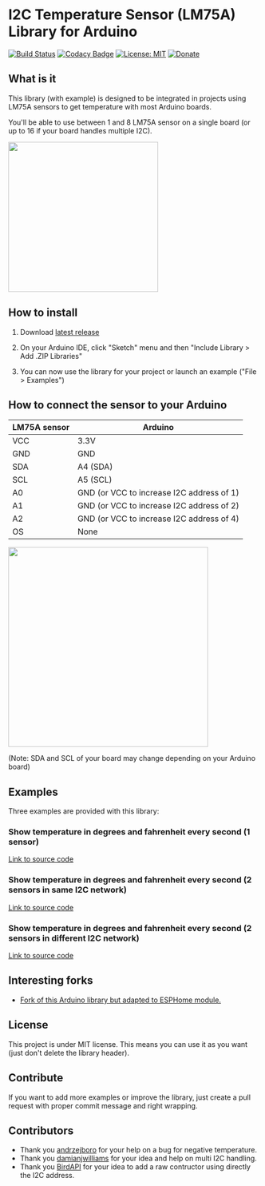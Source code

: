 # I2C Temperature Sensor (LM75A) Library for Arduino
[![Build Status](https://travis-ci.org/QuentinCG/Arduino-LM75A-Temperature-Sensor-Library.svg?branch=master)](https://travis-ci.org/QuentinCG/Arduino-LM75A-Temperature-Sensor-Library) [![Codacy Badge](https://api.codacy.com/project/badge/Grade/4264aac910e4471584e5af61e65497d4)](https://www.codacy.com/manual/QuentinCG/Arduino-LM75A-Temperature-Sensor-Library?utm_source=github.com&amp;utm_medium=referral&amp;utm_content=QuentinCG/Arduino-LM75A-Temperature-Sensor-Library&amp;utm_campaign=Badge_Grade) [![License: MIT](https://img.shields.io/badge/License-MIT-brightgreen.svg)](https://github.com/QuentinCG/Arduino-LM75A-Temperature-Sensor-Library/blob/master/LICENSE.md) [![Donate](https://img.shields.io/badge/Donate-PayPal-blue.svg)](https://paypal.me/QuentinCG)

## What is it

This library (with example) is designed to be integrated in projects using LM75A sensors to get temperature with most Arduino boards.

You'll be able to use between 1 and 8 LM75A sensor on a single board (or up to 16 if your board handles multiple I2C).

<img src="device.png" width="300">

## How to install

1) Download <a target="_blank" href="https://github.com/QuentinCG/Arduino-LM75A-Temperature-Sensor-Library/releases/download/1.2.0/LM75A_v1_2_0.zip">latest release</a>

2) On your Arduino IDE, click "Sketch" menu and then "Include Library > Add .ZIP Libraries"

3) You can now use the library for your project or launch an example ("File > Examples")

## How to connect the sensor to your Arduino

|LM75A sensor|Arduino                                  |
|--------    |--------                                 |
|VCC         |3.3V                                     |
|GND         |GND                                      |
|SDA         |A4 (SDA)                                 |
|SCL         |A5 (SCL)                                 |
|A0          |GND (or VCC to increase I2C address of 1)|
|A1          |GND (or VCC to increase I2C address of 2)|
|A2          |GND (or VCC to increase I2C address of 4)|
|OS          |None                                     |

<img src="schematics.png" width="400">

(Note: SDA and SCL of your board may change depending on your Arduino board)

## Examples

Three examples are provided with this library:

### Show temperature in degrees and fahrenheit every second (1 sensor)

<a target="_blank" href="https://github.com/QuentinCG/Arduino-LM75A-Temperature-Sensor-Library/blob/master/examples/LM75A_ShowTemperature/LM75A_ShowTemperature.ino">Link to source code</a>

### Show temperature in degrees and fahrenheit every second (2 sensors in same I2C network)

<a target="_blank" href="https://github.com/QuentinCG/Arduino-LM75A-Temperature-Sensor-Library/blob/master/examples/LM75A_ShowTemperature2Sensors/LM75A_ShowTemperature2Sensors.ino">Link to source code</a>

### Show temperature in degrees and fahrenheit every second (2 sensors in different I2C network)

<a target="_blank" href="https://github.com/QuentinCG/Arduino-LM75A-Temperature-Sensor-Library/blob/master/examples/LM75A_MultiI2cWire/LM75A_MultiI2cWire.ino">Link to source code</a>

## Interesting forks

- <a target="_blank" href="https://github.com/Stov1k/ESPHome-LM75A-Temperature-Sensor-Component">Fork of this Arduino library but adapted to ESPHome module.</a>

## License

This project is under MIT license. This means you can use it as you want (just don't delete the library header).

## Contribute

If you want to add more examples or improve the library, just create a pull request with proper commit message and right wrapping.

## Contributors

- Thank you <a target="_blank" href="https://github.com/andrzejboro">andrzejboro</a> for your help on a bug for negative temperature.
- Thank you <a target="_blank" href="https://github.com/damianjwilliams">damianjwilliams</a> for your idea and help on multi I2C handling.
- Thank you <a target="_blank" href="https://github.com/BirdAPI">BirdAPI</a> for your idea to add a raw contructor using directly the I2C address.
